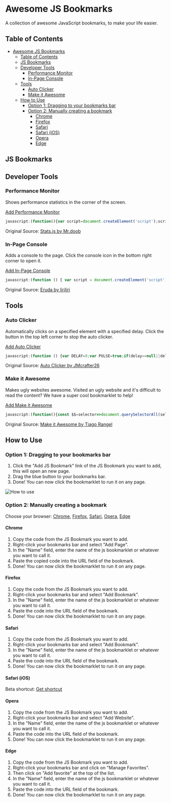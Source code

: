 # Awesome JS Bookmarks

A collection of awesome JavaScript bookmarks, to make your life easier.

## Table of Contents

- [Awesome JS Bookmarks](#awesome-js-bookmarks)
  - [Table of Contents](#table-of-contents)
  - [JS Bookmarks](#js-bookmarks)
  - [Developer Tools](#developer-tools)
    - [Performance Monitor](#performance-monitor)
    - [In-Page Console](#in-page-console)
  - [Tools](#tools)
    - [Auto Clicker](#auto-clicker)
    - [Make it Awesome](#make-it-awesome)
  - [How to Use](#how-to-use)
    - [Option 1: Dragging to your bookmarks bar](#option-1-dragging-to-your-bookmarks-bar)
    - [Option 2: Manually creating a bookmark](#option-2-manually-creating-a-bookmark)
      - [Chrome](#chrome)
      - [Firefox](#firefox)
      - [Safari](#safari)
      - [Safari (iOS)](#safari-ios)
      - [Opera](#opera)
      - [Edge](#edge)

## JS Bookmarks

## Developer Tools
### Performance Monitor

Shows performance statistics in the corner of the screen.

<a target="_blank" href="https://api.jm26.net/awesome-js-bookmarks/index.php?id=1">Add Performance Monitor</a>

```javascript
javascript:(function(){var script=document.createElement('script');script.onload=function(){var stats=new Stats();document.body.appendChild(stats.dom);requestAnimationFrame(function loop(){stats.update();requestAnimationFrame(loop)});};script.src='https://mrdoob.github.io/stats.js/build/stats.min.js';document.head.appendChild(script);})()
```

Original Source: [Stats.js by Mr.doob](https://mrdoob.github.io/stats.js/)

### In-Page Console

Adds a console to the page. Click the console icon in the bottom right corner to open it.

<a target="_blank" href="https://api.jm26.net/awesome-js-bookmarks/index.php?id=2">Add In-Page Console</a>

```javascript
javascript:(function () { var script = document.createElement('script'); script.src='https://cdn.jsdelivr.net/npm/eruda'; document.body.append(script); script.onload = function () { eruda.init(); } })();
```

Original Source: [Eruda by liriliri](https://eruda.liriliri.io)

## Tools

### Auto Clicker

Automatically clicks on a specified element with a specified delay. Click the button in the top left corner to stop the auto clicker.

<a target="_blank" href="https://api.jm26.net/awesome-js-bookmarks/index.php?id=3">Add Auto Clicker</a>

```javascript
javascript:(function () {var DELAY=0;var PULSE=true;if(delay==null||delay==undefined||delay==0){var delay=prompt('Enter delay in milliseconds (default 0):');if(delay){DELAY=parseInt(delay)}}if(document.getElementById('auto-clicker-button')){var remove=confirm('Auto Clicker is already running. Do you want to remove it?');if(remove){document.getElementById('auto-clicker-button').click()}}var autoClickerStyleElement=document.createElement('style');autoClickerStyleElement.innerHTML='*{cursor: crosshair !important;}';autoClickerStyleElement.id='auto-clicker-style';document.body.appendChild(autoClickerStyleElement);var autoClickerButtonStyleElement=document.createElement('style');autoClickerButtonStyleElement.innerHTML=`\n.auto-clicker-button {\n position: fixed !important;\n top: 0 !important;\n left: 0 !important;\n z-index: 9999999 !important;\n background-color: #fe5858 !important;\n border: 1px solid #fe5858 !important;\n border-radius: 10px !important;\n color: white !important;\n padding: 8px 16px !important;\n text-align: center !important;\n font-size: 16px !important;\n cursor: pointer !important;\n margin: 10px !important;\n opacity: 0.5 !important;\n transition all 0.3s ease-in-out !important;\n}\n.auto-clicker-button:hover {\n border: 1px solid transparent;\n border-radius: 10px;\n opacity: 1 !important;\n}\n\n.auto-clicker-pulse-animation {\n animation: auto-clicker-pulse-animation 1s infinite ease-in-out;\n}\n\n@keyframes auto-clicker-pulse-animation {\n 0% {\n transform: scale(0.95);\n box-shadow: 0 0 0 0 rgba(0, 0, 0, 0.7);\n }\n\n 70% {\n transform: scale(1);\n box-shadow: 0 0 0 10px rgba(0, 0, 0, 0);\n }\n\n 100% {\n transform: scale(0.95);\n box-shadow: 0 0 0 0 rgba(0, 0, 0, 0);\n }\n}\n`;autoClickerButtonStyleElement.id='auto-clicker-button-style';document.body.appendChild(autoClickerButtonStyleElement);var autoClickerButton=document.createElement('button');autoClickerButton.innerHTML='Exit Auto Clicker';autoClickerButton.id='auto-clicker-button';autoClickerButton.classList.add('auto-clicker-button');autoClickerButton.addEventListener('click',(function(){console.log('Auto Clicker Deactivated');var autoClickerElements=document.getElementsByClassName('auto-clicker-target');for(var i=0;i<autoClickerElements.length;i++){autoClickerElements[i].classList.remove('auto-clicker-target')}document.body.removeEventListener('click',addClicker);if(PULSE){var autoClickerPulseElements=document.getElementsByClassName('auto-clicker-pulse-animation');for(var i=0;i<autoClickerPulseElements.length;i++){autoClickerPulseElements[i].classList.remove('auto-clicker-pulse-animation')}}if(document.getElementById('auto-clicker-style')){document.getElementById('auto-clicker-style').remove()}document.getElementById('auto-clicker-button-style').remove();autoClickerButton.style.display='none';autoClickerButton.removeEventListener('click',arguments.callee);document.body.removeChild(autoClickerButton)}));document.body.appendChild(autoClickerButton);console.log('Auto Clicker made with ❤ by JMcrafter26 (https://github.com/JMcrafter26)');function addClicker(e){if(!e.isTrusted){return}document.body.removeChild(autoClickerStyleElement);document.body.removeEventListener('click',addClicker);e.preventDefault();var clickableElement=checkClick(e);if(clickableElement==null){alert('The element you clicked is not clickable. Please be more accurate and try again.');autoClickerButton.click();return}if(clickableElement.classList.contains('auto-clicker-target')){clickableElement.classList.remove('auto-clicker-target');if(PULSE){clickableElement.classList.remove('auto-clicker-pulse-animation')}}else{clickableElement.classList.add('auto-clicker-target');if(PULSE){clickableElement.classList.add('auto-clicker-pulse-animation')}}console.log('Auto Clicker Activated');autoClick(clickableElement)}function checkClick(e){if(e.target.getAttribute('onclick')!=null||e.target.tagName=='BUTTON'||e.target.tagName=='A'){return e.target}else{var parent=e.target.parentElement;var child=e.target.firstElementChild;var maxDepth=3;var depth=0;if(parent!=null){while(parent!=null&&depth<maxDepth){if(parent.getAttribute('onclick')!=null||parent.tagName=='BUTTON'||parent.tagName=='A'){return parent}parent=parent.parentElement;depth++}}else{}depth=0;if(child!=null){while(child!=null&&depth<maxDepth){if(child.getAttribute('onclick')!=null||child.tagName=='BUTTON'||child.tagName=='A'){return child}child=child.firstElementChild;depth++}}else{}if(parent==null&&child==null){return}}}function autoClick(element){if(element.classList.contains('auto-clicker-target')){element.click();setTimeout((function(){autoClick(element)}),DELAY)}}document.body.addEventListener('click',addClicker,0);}());
```

Original Source: [Auto Clicker by JMcrafter26](https://github.com/JMcrafter26/awesome-js-bookmarks#auto-clicker)

### Make it Awesome

Makes ugly websites awesome. Visited an ugly website and it's difficult to read the content? We have a super cool bookmarklet to help!

<a target="_blank" href="https://api.jm26.net/awesome-js-bookmarks/index.php?id=4">Add Make it Awesome</a>

```javascript
javascript:(function(){const $$=selector=>document.querySelectorAll(selector);const createElement=(tagName,properties)=>Object.assign(document.createElement(tagName),properties);$$(`link[rel='stylesheet'],style`).forEach((el=>el.remove()));$$('*').forEach((el=>el.style=''));const linkElm=createElement('link',{rel:'stylesheet',href:'https://cdn.jsdelivr.net/npm/water.css@2/out/light.css'});const additionalStyling=document.createElement('link');additionalStyling.href=`https://water-somber-beef.glitch.me/bookmarklet/styling.css`;additionalStyling.rel='stylesheet';document.body.appendChild(additionalStyling);document.head.append(linkElm,!$$(`meta[name='viewport']`).length&&createElement('meta',{name:'viewport',content:'width=device-width,initial-scale=1.0'}));const moonSVG=`<svg xmlns='http://www.w3.org/2000/svg' width='24' height='24' viewBox='0 0 24 24' fill='none' stroke='currentColor' stroke-width='2' stroke-linecap='round' stroke-linejoin='round' class='feather feather-moon'><path d='M21 12.79A9 9 0 1 1 11.21 3 7 7 0 0 0 21 12.79z'></path></svg>`;const sunSVG=`<svg xmlns='http://www.w3.org/2000/svg' width='24' height='24' viewBox='0 0 24 24' fill='none' stroke='currentColor' stroke-width='2' stroke-linecap='round' stroke-linejoin='round' class='feather feather-sun'><circle cx='12' cy='12' r='5'></circle><line x1='12' y1='1' x2='12' y2='3'></line><line x1='12' y1='21' x2='12' y2='23'></line><line x1='4.22' y1='4.22' x2='5.64' y2='5.64'></line><line x1='18.36' y1='18.36' x2='19.78' y2='19.78'></line><line x1='1' y1='12' x2='3' y2='12'></line><line x1='21' y1='12' x2='23' y2='12'></line><line x1='4.22' y1='19.78' x2='5.64' y2='18.36'></line><line x1='18.36' y1='5.64' x2='19.78' y2='4.22'></line></svg>`;const toggleBtn=createElement('button',{innerHTML:sunSVG,ariaLabel:'Switch theme',style:`\n position: fixed;\n bottom: 20px;\n right: 20px;\n margin: 0;\n padding: 10px;\n line-height: 1;\n border-radius: 50%;\n background: white;\n color: black;\n -webkit-box-shadow: 0px 0px 66px 4px rgba(0,0,0,0.26);\n-moz-box-shadow: 0px 0px 66px 4px rgba(0,0,0,0.26);\nbox-shadow: 0px 0px 66px 4px rgba(0,0,0,0.26);\n `});let theme='light';const toggleTheme=()=>{if(theme==='light'){theme='dark';toggleBtn.innerHTML=moonSVG;linkElm.href='https://cdn.jsdelivr.net/npm/water.css@2/out/dark.css'}else{theme='light';linkElm.href='https://cdn.jsdelivr.net/npm/water.css@2/out/light.css';toggleBtn.innerHTML=sunSVG}};var selectors=['#sidebar-wrap','#advert','#xrail','#middle-article-advert-container','#sponsored-recommendations','#around-the-web','#sponsored-recommendations','#taboola-content','#taboola-below-taboola-native-thumbnails','#inarticle_wrapper_div','#rc-row-container','#ads','#at-share-dock','#at4-share','#at4-follow','#right-ads-rail','div#ad-interstitial','div#advert-article','div#ac-lre-player-ph','.ad','.ads','.adZone','.cookieBanner','.cookies','.avert','.avert__wrapper','.middle-banner-ad','.advertisement','.GoogleActiveViewClass','.advert','.cns-ads-stage','.teads-inread','.ad-banner','.ad-anchored','.js_shelf_ads','.ad-slot','.antenna','.xrail-content','.advertisement__leaderboard','.ad-leaderboard','.trc_rbox_outer','.ks-recommended','.article-da','div.sponsored-stories-component','div.addthis-smartlayers','div.article-adsponsor','div.signin-prompt','div.article-bumper','div.video-placeholder','div.top-ad-container','div.header-ad','div.ad-unit','div.demo-block','div.OUTBRAIN','div.ob-widget','div.nwsrm-wrapper','div.announcementBar','div.partner-resources-block','div.arrow-down','div.m-ad','div.story-interrupt','div.taboola-recommended','div.ad-cluster-container','div.ctx-sidebar','div.incognito-modal','.OUTBRAIN','.subscribe-button','.subscribe','.ads9','.leaderboards','.GoogleActiveViewElement','.mpu-container','.ad-300x600','.tf-ad-block','.sidebar-ads-holder-top','.ads-one','.FullPageModal__scroller','.content-ads-holder','.widget-area','.social-buttons','.ac-player-ph','aside#sponsored-recommendations',`aside[role='banner']`,'aside','amp-ad',`[id*='ads']`,`[class*='ads']`,'span[id^=ad_is_]',`div[class*='indianapolis-optin']`,'div[id^=google_ads_iframe]','div[data-google-query-id]','section[data-response]','ins.adsbygoogle','div[data-google-query-id]',`div[data-test-id='fullPageSignupModal']`,`div[data-test-id='giftWrap']`,'marquee','nav','blink','iframe'];const observer=new MutationObserver((mutations=>{for(let i in selectors){let nodesList=$$(selectors[i]);for(let i=0;i<nodesList.length;i++){let el=nodesList[i];if(el&&el.parentNode)el.parentNode.removeChild(el)}}}));observer.observe(document.body,{subtree:true,childList:true});toggleBtn.addEventListener('click',toggleTheme);document.body.append(toggleBtn)})();
```

Original Source: [Make it Awesome by Tiago Rangel](https://mta-bookmarklet.glitch.me)

## How to Use

### Option 1: Dragging to your bookmarks bar

1. Click the "Add JS Bookmark" link of the JS Bookmark you want to add, this will open an new page.
2. Drag the blue button to your bookmarks bar.
3. Done! You can now click the bookmarklet to run it on any page.

![How to use](./how-to-use.gif)

### Option 2: Manually creating a bookmark

Choose your browser: [Chrome](#Chrome), [Firefox](#Firefox), [Safari](#Safari), [Opera](####Opera), [Edge](####Edge)

#### Chrome

1. Copy the code from the JS Bookmark you want to add.
2. Right-click your bookmarks bar and select "Add Page".
3. In the "Name" field, enter the name of the js bookmarklet or whatever you want to call it.
4. Paste the copied code into the URL field of the bookmark.
5. Done! You can now click the bookmarklet to run it on any page.

#### Firefox

1. Copy the code from the JS Bookmark you want to add.
2. Right-click your bookmarks bar and select "Add Bookmark".
3. In the "Name" field, enter the name of the js bookmarklet or whatever you want to call it.
4. Paste the code into the URL field of the bookmark.
5. Done! You can now click the bookmarklet to run it on any page.

#### Safari

1. Copy the code from the JS Bookmark you want to add.
2. Right-click your bookmarks bar and select "Add Bookmark".
3. In the "Name" field, enter the name of the js bookmarklet or whatever you want to call it.
4. Paste the code into the URL field of the bookmark.
5. Done! You can now click the bookmarklet to run it on any page.

#### Safari (iOS)

Beta shortcut: [Get shortcut](https://www.icloud.com/shortcuts/8ee4bc67c55b4f948dd1ec4061521742)


#### Opera

1. Copy the code from the JS Bookmark you want to add.
2. Right-click your bookmarks bar and select "Add Website".
3. In the "Name" field, enter the name of the js bookmarklet or whatever you want to call it.
4. Paste the code into the URL field of the bookmark.
5. Done! You can now click the bookmarklet to run it on any page.

#### Edge

1. Copy the code from the JS Bookmark you want to add.
2. Right-click your bookmarks bar and click on "Manage Favorites".
3. Then click on "Add favorite" at the top of the list.
4. In the "Name" field, enter the name of the js bookmarklet or whatever you want to call it.
5. Paste the code into the URL field of the bookmark.
6. Done! You can now click the bookmarklet to run it on any page.